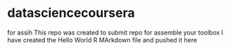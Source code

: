 # datasciencecoursera
for assih
This repo was created to submit repo for assemble your toolbox
I have created the Hello World R MArkdown file and pushed it here 
